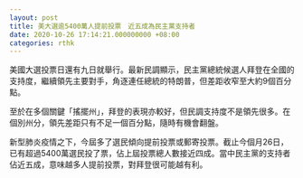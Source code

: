 ```yaml
---
layout: post
title: 美大選逾5400萬人提前投票　近五成為民主黨支持者
date: 2020-10-26 17:14:21.000000000 +08:00
categories: rthk
---
```


美國大選投票日還有九日就舉行。最新民調顯示，民主黨總統候選人拜登在全國的支持度，繼續領先主要對手，角逐連任總統的特朗普，但差距收窄至大約9個百分點。

至於在多個關鍵「搖擺州」，拜登的表現亦較好，但民調支持度不是領先很多。在個別州分，領先差距只有不足一個百分點，隨時有機會翻盤。

新型肺炎疫情之下，今屆多了選民傾向提前投票或郵寄投票。截止今個月26日，已有超過5400萬選民投了票，佔上屆投票總人數接近四成。當中民主黨的支持者佔近五成，意味越多人提前投票，對拜登很可能越有利。
